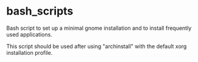 # bash_scripts

Bash script to set up a minimal gnome installation and to install frequently used applications.

This script should be used after using "archinstall" with the default xorg installation profile.

